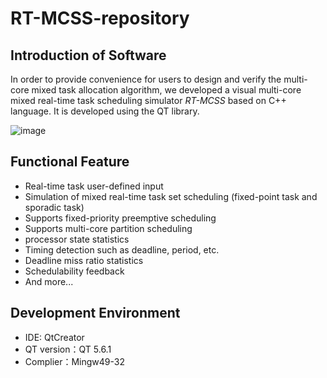 # RT-MCSS-repository
## Introduction of Software

In order to provide convenience for users to design and verify the multi-core mixed task allocation algorithm, we developed a visual multi-core mixed real-time task scheduling simulator *RT-MCSS* based on C++ language. It is developed using the QT library.

![image](https://user-images.githubusercontent.com/39933013/177982780-96ed27e8-de43-45b1-bf0f-3a7126560578.png)


## Functional Feature

+ Real-time task user-defined input
+ Simulation of mixed real-time task set scheduling (fixed-point task and sporadic task) 
+ Supports fixed-priority preemptive scheduling
+ Supports multi-core partition scheduling
+ processor state statistics
+ Timing detection such as deadline, period, etc.
+ Deadline miss ratio statistics
+ Schedulability feedback
+ And more...

## Development Environment
+ IDE: QtCreator
+ QT version：QT 5.6.1
+ Complier：Mingw49-32

